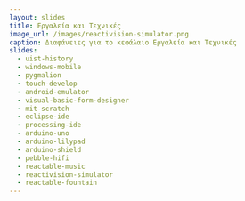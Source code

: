 ```yaml
---
layout: slides
title: Εργαλεία και Τεχνικές
image_url: /images/reactivision-simulator.png
caption: Διαφάνειες για το κεφάλαιο Εργαλεία και Τεχνικές
slides:
  - uist-history
  - windows-mobile
  - pygmalion
  - touch-develop
  - android-emulator
  - visual-basic-form-designer
  - mit-scratch
  - eclipse-ide
  - processing-ide
  - arduino-uno
  - arduino-lilypad
  - arduino-shield
  - pebble-hifi
  - reactable-music
  - reactivision-simulator
  - reactable-fountain
---
```


